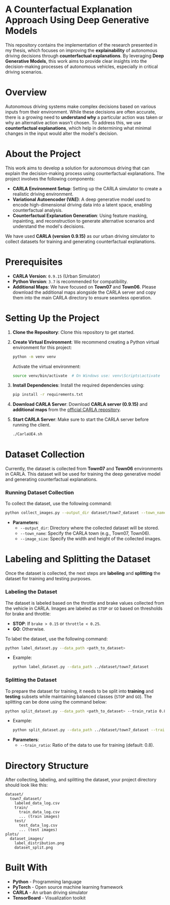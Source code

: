 # A Counterfactual Explanation Approach Using Deep Generative Models

This repository contains the implementation of the research presented in my thesis, which focuses on improving the **explainability** of autonomous driving decisions through **counterfactual explanations**. By leveraging **Deep Generative Models**, this work aims to provide clear insights into the decision-making processes of autonomous vehicles, especially in critical driving scenarios.

# Overview

Autonomous driving systems make complex decisions based on various inputs from their environment. While these decisions are often accurate, there is a growing need to **understand why** a particular action was taken or why an alternative action wasn't chosen. To address this, we use **counterfactual explanations**, which help in determining what minimal changes in the input would alter the model's decision.

# About the Project

This work aims to develop a solution for autonomous driving that can explain the decision-making process using counterfactual explanations. The project involves the following components:

- **CARLA Environment Setup**: Setting up the CARLA simulator to create a realistic driving environment.
- **Variational Autoencoder (VAE)**: A deep generative model used to encode high-dimensional driving data into a latent space, enabling counterfactual analysis.
- **Counterfactual Explanation Generation**: Using feature masking, inpainting, and reconstruction to generate alternative scenarios and understand the model's decisions.

We have used **CARLA (version 0.9.15)** as our urban driving simulator to collect datasets for training and generating counterfactual explanations.

# Prerequisites

- **CARLA Version**: `0.9.15` (Urban Simulator)
- **Python Version**: `3.7` is recommended for compatibility.
- **Additional Maps**: We have focused on **Town07** and **Town06**. Please download the additional maps alongside the CARLA server and copy them into the main CARLA directory to ensure seamless operation.

# Setting Up the Project

1. **Clone the Repository**: Clone this repository to get started.
2. **Create Virtual Environment**: We recommend creating a Python virtual environment for this project:

   ```bash
   python -m venv venv
   ```

   Activate the virtual environment:
   ```bash
   source venv/bin/activate  # On Windows use: venv\Scripts\activate
   ```
3. **Install Dependencies**: Install the required dependencies using:

   ```bash
   pip install -r requirements.txt
   ```
4. **Download CARLA Server**: Download **CARLA server (0.9.15)** and **additional maps** from the [official CARLA repository](https://github.com/carla-simulator/carla/releases).
5. **Start CARLA Server**: Make sure to start the CARLA server before running the client.

   ```bash
   ./CarlaUE4.sh
   ```

# Dataset Collection

Currently, the dataset is collected from **Town07** and **Town06** environments in CARLA. This dataset will be used for training the deep generative model and generating counterfactual explanations.

### Running Dataset Collection

To collect the dataset, use the following command:

```bash
python collect_images.py --output_dir dataset/town7_dataset --town_name Town07 --image_size 160 80
```

- **Parameters**:
  - `--output_dir`: Directory where the collected dataset will be stored.
  - `--town_name`: Specify the CARLA town (e.g., Town07, Town06).
  - `--image_size`: Specify the width and height of the collected images.

# Labeling and Splitting the Dataset

Once the dataset is collected, the next steps are **labeling** and **splitting** the dataset for training and testing purposes.

### Labeling the Dataset

The dataset is labeled based on the throttle and brake values collected from the vehicle in CARLA. Images are labeled as `STOP` or `GO` based on thresholds for brake and throttle:

- **STOP**: If `brake > 0.15` or `throttle < 0.25`.
- **GO**: Otherwise.

To label the dataset, use the following command:

```bash
python label_dataset.py --data_path <path_to_dataset>
```

- Example:
  ```bash
  python label_dataset.py --data_path ../dataset/town7_dataset
  ```

### Splitting the Dataset

To prepare the dataset for training, it needs to be split into **training** and **testing** subsets while maintaining balanced classes (`STOP` and `GO`). The splitting can be done using the command below:

```bash
python split_dataset.py --data_path <path_to_dataset> --train_ratio 0.8
```

- Example:
  ```bash
  python split_dataset.py --data_path ../dataset/town7_dataset --train_ratio 0.8
  ```
- **Parameters**:
  - `--train_ratio`: Ratio of the data to use for training (default: 0.8).

# Directory Structure

After collecting, labeling, and splitting the dataset, your project directory should look like this:

```
dataset/
  town7_dataset/
    labeled_data_log.csv
    train/
      train_data_log.csv
      ... (train images)
    test/
      test_data_log.csv
      ... (test images)
plots/
  dataset_images/
    label_distribution.png
    dataset_split.png
```

# Built With

- **Python** - Programming language
- **PyTorch** - Open source machine learning framework
- **CARLA** - An urban driving simulator
- **TensorBoard** - Visualization toolkit
